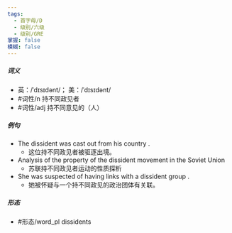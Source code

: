 ```yaml
---
tags:
  - 首字母/D
  - 级别/六级
  - 级别/GRE
掌握: false
模糊: false
---
```

##### 词义
- 英：/ˈdɪsɪdənt/； 美：/ˈdɪsɪdənt/
- #词性/n  持不同政见者
- #词性/adj  持不同意见的（人）
##### 例句
- The dissident was cast out from his country .
	- 这位持不同政见者被驱逐出境。
- Analysis of the property of the dissident movement in the Soviet Union
	- 苏联持不同政见者运动的性质探析
- She was suspected of having links with a dissident group .
	- 她被怀疑与一个持不同政见的政治团体有关联。
##### 形态
- #形态/word_pl dissidents
